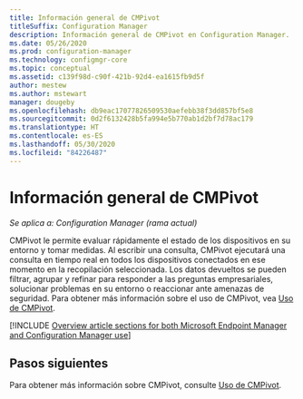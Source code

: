 ```yaml
---
title: Información general de CMPivot
titleSuffix: Configuration Manager
description: Información general de CMPivot en Configuration Manager.
ms.date: 05/26/2020
ms.prod: configuration-manager
ms.technology: configmgr-core
ms.topic: conceptual
ms.assetid: c139f98d-c90f-421b-92d4-ea1615fb9d5f
author: mestew
ms.author: mstewart
manager: dougeby
ms.openlocfilehash: db9eac17077826509530aefebb38f3dd857bf5e8
ms.sourcegitcommit: 0d2f6132428b5fa994e5b770ab1d2bf7d78ac179
ms.translationtype: HT
ms.contentlocale: es-ES
ms.lasthandoff: 05/30/2020
ms.locfileid: "84226487"
---
```

# <a name="cmpivot-overview"></a>Información general de CMPivot

*Se aplica a: Configuration Manager (rama actual)*

CMPivot le permite evaluar rápidamente el estado de los dispositivos en su entorno y tomar medidas. Al escribir una consulta, CMPivot ejecutará una consulta en tiempo real en todos los dispositivos conectados en ese momento en la recopilación seleccionada. Los datos devueltos se pueden filtrar, agrupar y refinar para responder a las preguntas empresariales, solucionar problemas en su entorno o reaccionar ante amenazas de seguridad. Para obtener más información sobre el uso de CMPivot, vea [Uso de CMPivot](cmpivot.md).

[!INCLUDE [Overview article sections for both Microsoft Endpoint Manager and Configuration Manager use](includes/cmpivot-overview-shared.md)]


## <a name="next-steps"></a>Pasos siguientes

Para obtener más información sobre CMPivot, consulte [Uso de CMPivot](cmpivot.md).

